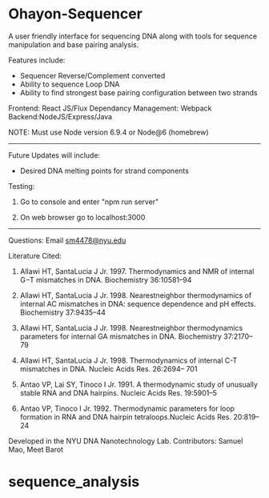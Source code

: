 # Ohayon-Sequencer

A user friendly interface for sequencing DNA along with tools for sequence manipulation and base pairing analysis. 

Features include:
- Sequencer Reverse/Complement converted
- Ability to sequence Loop DNA
- Ability to find strongest base pairing configuration between two strands


Frontend: React JS/Flux
Dependancy Management: Webpack
Backend:NodeJS/Express/Java

NOTE: Must use Node version 6.9.4 or Node@6 (homebrew) 

___________________________________________________________

Future Updates will include:

 - Desired DNA melting points for strand components


Testing: 

1. Go to console and enter "npm run server"

2. On web browser go to localhost:3000


___________________________________________________________



Questions: Email sm4478@nyu.edu


Literature Cited:

1. Allawi HT, SantaLucia J Jr. 1997. Thermodynamics
and NMR of internal
G−T mismatches in DNA. Biochemistry
36:10581–94

2. Allawi HT, SantaLucia J Jr. 1998. Nearestneighbor
thermodynamics of internal AC
mismatches in DNA: sequence dependence
and pH effects. Biochemistry
37:9435–44

3. Allawi HT, SantaLucia J Jr. 1998. Nearestneighbor
thermodynamics parameters for
internal GA mismatches in DNA. Biochemistry
37:2170–79

4. Allawi HT, SantaLucia J Jr. 1998. Thermodynamics
of internal C-T mismatches
in DNA. Nucleic Acids Res. 26:2694–
701

5. Antao VP, Lai SY, Tinoco I Jr. 1991. A
thermodynamic study of unusually stable
RNA and DNA hairpins. Nucleic Acids
Res. 19:5901–5

6. Antao VP, Tinoco I Jr. 1992. Thermodynamic
parameters for loop formation in
RNA and DNA hairpin tetraloops.Nucleic
Acids Res. 20:819–24

Developed in the NYU DNA Nanotechnology Lab.
Contributors: Samuel Mao, Meet Barot
# sequence_analysis
